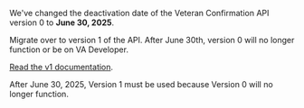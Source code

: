 We've changed the deactivation date of the Veteran Confirmation API version 0 to **June 30, 2025**. 

Migrate over to version 1 of the API. After June 30th, version 0 will no longer function or be on VA Developer. 

[Read the v1 documentation](https://developer.va.gov/explore/api/veteran-confirmation/docs?version=current).

After June 30, 2025, Version 1 must be used because Version 0 will no longer function.
